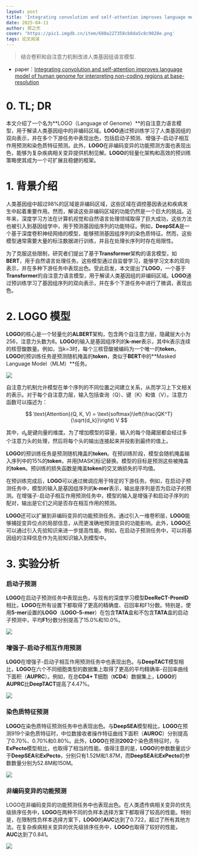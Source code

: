 ```yaml
---
layout: post
title: 'Integrating convolution and self-attention improves language model of human genome for interpreting non-coding regions at base-resolution'
date: 2025-04-11
author: 郑之杰
cover: 'https://pic1.imgdb.cn/item/680a227358cb8da5c8c9028e.png'
tags: 论文阅读
---
```


> 结合卷积和自注意力机制改进人类基因组语言模型.

- paper：[Integrating convolution and self-attention improves language model of human genome for interpreting non-coding regions at base-resolution](https://academic.oup.com/nar/article/50/14/e81/6583232)

# 0. TL; DR

本文介绍了一个名为**LOGO（Language of Genome）**的自注意力语言模型，用于解读人类基因组中的非编码区域。**LOGO**通过预训练学习了人类基因组的双向表示，并在多个下游任务中表现出色，包括启动子预测、增强子-启动子相互作用预测和染色质特征预测。此外，**LOGO**在非编码变异的功能预测方面也表现出色，能够为复杂疾病相关变异提供机制见解。**LOGO**的轻量化架构和高效的预训练策略使其成为一个可扩展且稳健的框架。

# 1. 背景介绍
人类基因组中超过98%的区域是非编码区域，这些区域在调控基因表达和疾病发生中起着重要作用。然而，解读这些非编码区域的功能仍然是一个巨大的挑战。近年来，深度学习方法在计算机视觉和自然语言处理领域取得了巨大成功，这些方法也被引入到基因组学中，用于预测基因组序列的功能特征。例如，**DeepSEA**是一个基于深度卷积神经网络的模型，能够预测基因组序列的染色质特征。然而，这些模型通常需要大量的标注数据进行训练，并且在处理长序列时存在局限性。

为了克服这些限制，研究者们提出了基于**Transformer**架构的语言模型，如**BERT**，用于自然语言处理任务。这些模型通过自监督学习，能够学习文本的双向表示，并在多种下游任务中表现出色。受此启发，本文提出了**LOGO**，一个基于**Transformer**的自注意力语言模型，用于解读人类基因组的非编码区域。**LOGO**通过预训练学习了基因组序列的双向表示，并在多个下游任务中进行了微调，表现出色。

# 2. LOGO 模型

**LOGO**的核心是一个轻量化的**ALBERT**架构，包含两个自注意力层，隐藏层大小为256，注意力头数为8。**LOGO**的输入是基因组序列的**k-mer**表示，其中k表示连续的核苷酸数量。例如，当k=3时，每个三核苷酸被编码为一个唯一的**token**。**LOGO**的预训练任务是预测随机掩盖的**token**，类似于**BERT**中的**Masked Language Model（MLM）**任务。

![](https://pic1.imgdb.cn/item/680ae91558cb8da5c8c97c4f.png)

自注意力机制允许模型在单个序列的不同位置之间建立关系，从而学习上下文相关的表示。对于每个自注意力层，输入包括查询（Q）、键（K）和值（V）。注意力函数可以描述为：

$$
\text{Attention}(Q, K, V) = \text{softmax}\left(\frac{QK^T}{\sqrt{d_k}}\right) V
$$

其中，$d_k$是键向量的维度。为了增加模型的容量，输入的每个隐藏层都会经过多个注意力头的处理，然后将每个头的输出连接起来并投影到最终的值上。

**LOGO**的预训练任务是预测随机掩盖的**token**。在预训练阶段，模型会随机掩盖输入序列中的15%的**token**，并用[MASK]标记替换。模型的目标是预测这些被掩盖的**token**。预训练的损失函数是掩盖**token**的交叉熵损失的平均值。

在预训练完成后，**LOGO**可以通过微调应用于特定的下游任务。例如，在启动子预测任务中，模型的输入是基因组序列的**k-mer**表示，输出是序列是否为启动子的预测。在增强子-启动子相互作用预测任务中，模型的输入是增强子和启动子序列的配对，输出是它们之间是否存在相互作用的预测。

**LOGO**还可以扩展到非编码变异的功能预测任务。通过引入一维卷积层，**LOGO**能够捕捉变异位点的局部信息，从而更准确地预测变异的功能影响。此外，**LOGO**还可以通过引入先验知识来进一步提高性能。例如，在启动子预测任务中，可以将基因组的注释信息作为先验知识输入到模型中。

# 3. 实验分析
### 启动子预测
**LOGO**在启动子预测任务中表现出色，与现有的深度学习模型**DeeReCT-PromID**相比，**LOGO**在所有设置下都取得了更高的精确度、召回率和F1分数。特别是，使用**5-mer**设置的**LOGO**（**LOGO-5-mer**）在包含**TATA**盒和不包含**TATA**盒的启动子预测中，平均**F1**分数分别提高了15.0%和10.0%。

![](https://pic1.imgdb.cn/item/680aea2858cb8da5c8c97c92.png)

### 增强子-启动子相互作用预测
**LOGO**在增强子-启动子相互作用预测任务中也表现出色。与**DeepTACT**模型相比，**LOGO**在六个不同细胞类型的数据集上取得了更高的平均精确率-召回率曲线下面积（**AUPRC**）。例如，在总**CD4+ T**细胞（**tCD4**）数据集上，**LOGO**的**AUPRC**比**DeepTACT**提高了4.47%。

![](https://pic1.imgdb.cn/item/680aea5458cb8da5c8c97caa.png)

### 染色质特征预测
**LOGO**在染色质特征预测任务中也表现出色。与**DeepSEA**模型相比，**LOGO**在预测919个染色质特征时，中位数接收者操作特征曲线下面积（**AUROC**）分别提高了0.70%、0.70%和0.80%。此外，**LOGO**在预测**2002**个染色质特征时，与**ExPecto**模型相比，也取得了相当的性能。值得注意的是，**LOGO**的参数数量远少于**DeepSEA**和**ExPecto**，分别只有1.52M和1.87M，而**DeepSEA**和**ExPecto**的参数数量分别为52.8M和150M。

![](https://pic1.imgdb.cn/item/680aea9058cb8da5c8c97cb5.png)

### 非编码变异的功能预测
LOGO在非编码变异的功能预测任务中也表现出色。在人类遗传病相关变异的优先级排序任务中，**LOGO**在两种不同的负样本选择方案下都取得了较高的性能。特别是，在限制性负样本选择方案下，**LOGO**的**AUC**达到了0.722，超过了所有其他方法。在复杂疾病相关变异的优先级排序任务中，**LOGO**也取得了较好的性能，**AUC**达到了0.841。

![](https://pic1.imgdb.cn/item/680aeaae58cb8da5c8c97cc0.png)
